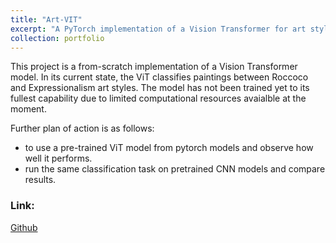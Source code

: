 ```yaml
---
title: "Art-VIT"
excerpt: "A PyTorch implementation of a Vision Transformer for art style classification."
collection: portfolio
---
```


This project is a from-scratch implementation of a Vision Transformer model. In its current state, the ViT classifies paintings between Roccoco and Expressionalism art styles. The model has not been trained yet to its fullest capability due to limited computational resources avaialble at the moment.

Further plan of action is as follows:

- to use a pre-trained ViT model from pytorch models and observe how well it performs.
- run the same classification task on pretrained CNN models and compare results.

### Link: 
[Github](https://github.com/kohlivrinda/Art-ViT)

<!-- This is an item in your portfolio. It can be have images or nice text. If you name the file .md, it will be parsed as markdown. If you name the file .html, it will be parsed as HTML.  -->
